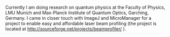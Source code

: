 Currently I am doing research on quantum physics at the Faculty of Physics, LMU Munich and Max-Planck Institute of Quantum Optics, Garching, Germany. I came in closer touch with ImageJ and MicroManager for a project to enable easy and affordable laser beam profiling (the project is located at http://sourceforge.net/projects/beamprofiler/ ).
